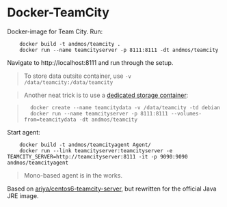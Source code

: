 Docker-TeamCity
===
Docker-image for Team City.
Run:

		docker build -t andmos/teamcity .
		docker run --name teamcityserver -p 8111:8111 -dt andmos/teamcity


Navigate to http://localhost:8111 and run through the setup.
> To store data outsite container, use ``-v /data/teamcity:/data/teamcity``

> Another neat trick is to use a [dedicated storage container](https://medium.com/@ramangupta/why-docker-data-containers-are-good-589b3c6c749e):

>		docker create --name teamcitydata -v /data/teamcity -td debian
> 		docker run --name teamcityserver -p 8111:8111 --volumes-from=teamcitydata -dt andmos/teamcity

Start agent:

		docker build -t andmos/teamcityagent Agent/
		docker run --link teamcityserver:teamcityserver -e TEAMCITY_SERVER=http://teamcityserver:8111 -it -p 9090:9090 andmos/teamcityagent

> Mono-based agent is in the works.

Based on [ariya/centos6-teamcity-server](https://registry.hub.docker.com/u/ariya/centos6-teamcity-server/), but rewritten for the
official Java JRE image.
